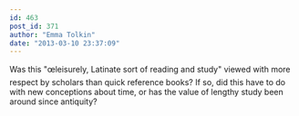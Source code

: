 ```yaml
---
id: 463
post_id: 371
author: "Emma Tolkin"
date: "2013-03-10 23:37:09"
---
```

Was this "œleisurely, Latinate sort of reading and study" viewed with more respect by scholars than quick reference books? If so, did this have to do with new conceptions about time, or has the value of lengthy study been around since antiquity?

